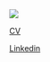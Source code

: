 <img src="https://github-readme-stats.vercel.app/api?username=PetarPeev83&&show_icons=true&title_color=ffffff&icon_color=bb2acf&text_color=daf7dc&bg_color=151515" />

[CV](https://petarpeev-83.github.io/)

[Linkedin](https://www.linkedin.com/in/petar-peev-94623b233/)
